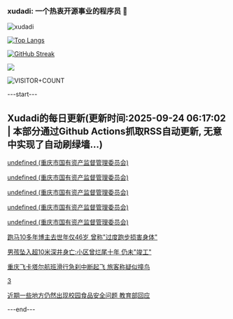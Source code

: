 ### xudadi: 一个热衷开源事业的程序员 👋

![xudadi](https://github-readme-stats-git-masterorgs-github-readme-stats-team.vercel.app/api?username=xudadi)

[![Top Langs](https://github-readme-stats.vercel.app/api/top-langs/?username=xudadi)](https://github.com/anuraghazra/github-readme-stats)

[![GitHub Streak](https://streak-stats.demolab.com?user=xudadi&locale=zh_Hans)](https://git.io/streak-stats)

![](https://raw.githubusercontent.com/xudadi/xudadi/main/assets/github-contribution-grid-snake.svg)

![VISITOR+COUNT](https://komarev.com/ghpvc/?username=xudadi&label=VISITOR+COUNT)


---start---

## Xudadi的每日更新(更新时间:2025-09-24 06:17:02 | 本部分通过Github Actions抓取RSS自动更新, 无意中实现了自动刷绿墙...)

[undefined (重庆市国有资产监督管理委员会)](https://dadilab.github.io/feeds/all.xml)

[undefined (重庆市国有资产监督管理委员会)](https://dadilab.github.io/feeds/all.xml)

[undefined (重庆市国有资产监督管理委员会)](https://dadilab.github.io/feeds/all.xml)

[undefined (重庆市国有资产监督管理委员会)](https://dadilab.github.io/feeds/all.xml)

[undefined (重庆市国有资产监督管理委员会)](https://dadilab.github.io/feeds/all.xml)

[跑马10多年博主去世年仅46岁 曾称"过度跑步损害身体"](https://m.163.com/news/article/KA57TFF2053469LG.html)

[男孩坠入超10米深井身亡:小区曾烂尾十年 仍未"竣工"](https://m.163.com/news/article/KA543FC70512B07B.html)

[重庆飞卡塔尔航班滑行急刹中断起飞 旅客称疑似撞鸟](https://m.163.com/news/article/KA50K0JG053469LG.html)

[3](https://m.163.com/touch/news/sub/domestic)

[近期一些地方仍然出现校园食品安全问题 教育部回应](https://m.163.com/news/article/KA517C01053469LG.html)

---end---
